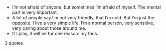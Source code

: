  - I’m not afraid of anyone, but sometimes I’m afraid of myself. The mental part is very important.
 - A lot of people say I’m not very friendly, that I’m cold. But I’m just the opposite. I live a very simple life. I’m a normal person, very sensitive, very caring about those around me.
 - If I play, it will be for one reason: my fans.

3 quotes